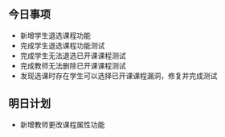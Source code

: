 ## 今日事项
* 新增学生退选课程功能
* 完成学生退选课程功能测试
* 完成学生无法退选已开课课程测试     
* 完成教师无法删除已开课课程测试
* 发现选课时存在学生可以选择已开课课程漏洞，修复并完成测试
## 明日计划 
* 新增教师更改课程属性功能